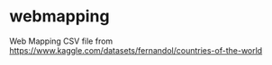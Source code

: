 # webmapping
Web Mapping
CSV file from https://www.kaggle.com/datasets/fernandol/countries-of-the-world
